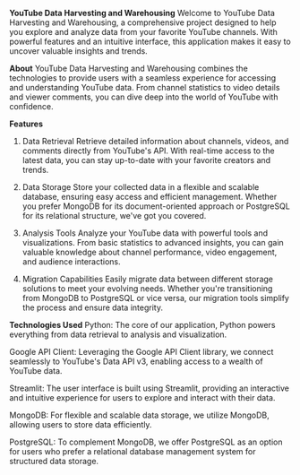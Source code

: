 **YouTube Data Harvesting and Warehousing**
Welcome to YouTube Data Harvesting and Warehousing, a comprehensive project designed to help you explore and analyze data from your favorite YouTube channels. With powerful features and an intuitive interface, this application makes it easy to uncover valuable insights and trends.

**About**
YouTube Data Harvesting and Warehousing combines the technologies to provide users with a seamless experience for accessing and understanding YouTube data. From channel statistics to video details and viewer comments, you can dive deep into the world of YouTube with confidence.

**Features**
1. Data Retrieval
Retrieve detailed information about channels, videos, and comments directly from YouTube's API. With real-time access to the latest data, you can stay up-to-date with your favorite creators and trends.

2. Data Storage
Store your collected data in a flexible and scalable database, ensuring easy access and efficient management. Whether you prefer MongoDB for its document-oriented approach or PostgreSQL for its relational structure, we've got you covered.

3. Analysis Tools
Analyze your YouTube data with powerful tools and visualizations. From basic statistics to advanced insights, you can gain valuable knowledge about channel performance, video engagement, and audience interactions.

4. Migration Capabilities
Easily migrate data between different storage solutions to meet your evolving needs. Whether you're transitioning from MongoDB to PostgreSQL or vice versa, our migration tools simplify the process and ensure data integrity.

**Technologies Used**
Python: The core of our application, Python powers everything from data retrieval to analysis and visualization.

Google API Client: Leveraging the Google API Client library, we connect seamlessly to YouTube's Data API v3, enabling access to a wealth of YouTube data.

Streamlit: The user interface is built using Streamlit, providing an interactive and intuitive experience for users to explore and interact with their data.

MongoDB: For flexible and scalable data storage, we utilize MongoDB, allowing users to store data efficiently.

PostgreSQL: To complement MongoDB, we offer PostgreSQL as an option for users who prefer a relational database management system for structured data storage.
